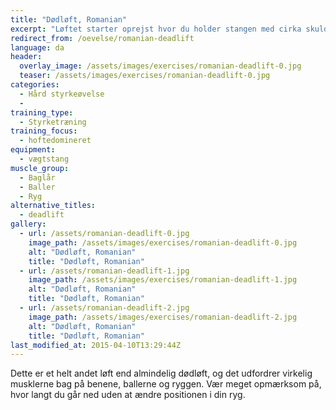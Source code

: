 ```yaml
---
title: "Dødløft, Romanian"
excerpt: "Løftet starter oprejst hvor du holder stangen med cirka skulderafstand mellem hænderne. Stå med benene i skulderbredde. Sænk stangen mod gulvet med så strakte ben som muligt og mens du holder ryggen ret. Når du ikke kan komme længere uden at kompensere i ryggen, rejser du dig igen."
redirect_from: /oevelse/romanian-deadlift
language: da
header:
  overlay_image: /assets/images/exercises/romanian-deadlift-0.jpg
  teaser: /assets/images/exercises/romanian-deadlift-0.jpg
categories:
  - Hård styrkeøvelse
  - 
training_type: 
  - Styrketræning
training_focus: 
  - hoftedomineret
equipment:
  - vægtstang
muscle_group:
  - Baglår
  - Baller
  - Ryg
alternative_titles:
  - deadlift
gallery:
  - url: /assets/romanian-deadlift-0.jpg
    image_path: /assets/images/exercises/romanian-deadlift-0.jpg
    alt: "Dødløft, Romanian"
    title: "Dødløft, Romanian"
  - url: /assets/romanian-deadlift-1.jpg
    image_path: /assets/images/exercises/romanian-deadlift-1.jpg
    alt: "Dødløft, Romanian"
    title: "Dødløft, Romanian"
  - url: /assets/romanian-deadlift-2.jpg
    image_path: /assets/images/exercises/romanian-deadlift-2.jpg
    alt: "Dødløft, Romanian"
    title: "Dødløft, Romanian"
last_modified_at: 2015-04-10T13:29:44Z
---
```


Dette er et helt andet løft end almindelig dødløft, og det udfordrer virkelig musklerne bag på benene, ballerne og ryggen. Vær meget opmærksom på, hvor langt du går ned uden at ændre positionen i din ryg.
